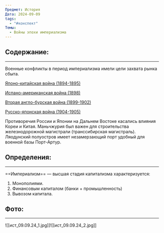 ```yaml
---
Предмет: История
Дата: 2024-09-09
tags:
  - "#конспект"
Темы:
  - Войны эпохи империализма
---
```

## Содержание:
---
Военные конфликты в период империализма имели цели захвата рынка сбыта.

[Японо-китайская война (1894-1895)](https://ru.wikipedia.org/wiki/%D0%AF%D0%BF%D0%BE%D0%BD%D0%BE-%D0%BA%D0%B8%D1%82%D0%B0%D0%B9%D1%81%D0%BA%D0%B0%D1%8F_%D0%B2%D0%BE%D0%B9%D0%BD%D0%B0_(1894%E2%80%941895))

[Испано-американская война (1898)](https://ru.wikipedia.org/wiki/%D0%98%D1%81%D0%BF%D0%B0%D0%BD%D0%BE-%D0%B0%D0%BC%D0%B5%D1%80%D0%B8%D0%BA%D0%B0%D0%BD%D1%81%D0%BA%D0%B0%D1%8F_%D0%B2%D0%BE%D0%B9%D0%BD%D0%B0)

[Вторая англо-бурская война (1899-1902)](https://ru.wikipedia.org/wiki/%D0%92%D1%82%D0%BE%D1%80%D0%B0%D1%8F_%D0%B0%D0%BD%D0%B3%D0%BB%D0%BE-%D0%B1%D1%83%D1%80%D1%81%D0%BA%D0%B0%D1%8F_%D0%B2%D0%BE%D0%B9%D0%BD%D0%B0)

[Русско-японская война (1904-1905)](https://ru.wikipedia.org/wiki/%D0%A0%D1%83%D1%81%D1%81%D0%BA%D0%BE-%D1%8F%D0%BF%D0%BE%D0%BD%D1%81%D0%BA%D0%B0%D1%8F_%D0%B2%D0%BE%D0%B9%D0%BD%D0%B0)

Противоречия России и Японии на Дальнем Востоке касались влияния Кореи и Китая.
Маньчжурия был важен для строительства железнодорожной магистрали (транссибирская магистраль).
Ляодунский полуостров имеет незамерзающий порт удобный для военной базы Порт-Артур.
## Определения:
---
==Империализм== — высшая стадия капитализма характеризуется:
1. Монополиями.
2. Финансовым капиталом (банки + промышленность)
3. Вывозом капитала.
## Фото:
---
![[ист_09.09.24_1.jpg]]![[ист_09.09.24_2.jpg]]